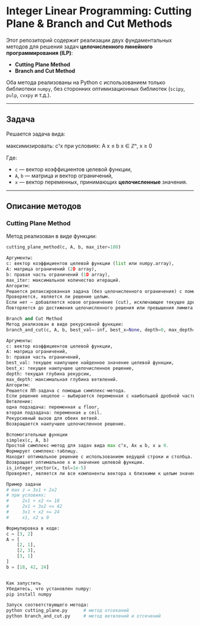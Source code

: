 # Integer Linear Programming: Cutting Plane & Branch and Cut Methods

Этот репозиторий содержит реализации двух фундаментальных методов для решения задач **целочисленного линейного программирования (ILP)**:

- **Cutting Plane Method**
- **Branch and Cut Method**

Оба метода реализованы на Python с использованием только библиотеки `numpy`, без сторонних оптимизационных библиотек (`scipy`, `pulp`, `cvxpy` и т.д.).

---

## Задача

Решается задача вида:


максимизировать: cᵀx
при условиях: A x ≤ b
x ∈ ℤⁿ, x ≥ 0

Где:
- `c` — вектор коэффициентов целевой функции,
- `A`, `b` — матрица и вектор ограничений,
- `x` — вектор переменных, принимающих **целочисленные** значения.

---

## Описание методов

### Cutting Plane Method

Метод реализован в виде функции:

```python
cutting_plane_method(c, A, b, max_iter=100)

Аргументы:
c: вектор коэффициентов целевой функции (list или numpy.array),
A: матрица ограничений (2D array),
b: правая часть ограничений (1D array),
max_iter: максимальное количество итераций.
Алгоритм:
Решается релаксированная задача (без целочисленного ограничения) с помощью симплекс-метода.
Проверяется, является ли решение целым.
Если нет — добавляется новое ограничение (cut), исключающее текущее дробное решение.
Повторяется до достижения целочисленного решения или превышения лимита итераций.

Branch and Cut Method
Метод реализован в виде рекурсивной функции:
branch_and_cut(c, A, b, best_val=-inf, best_x=None, depth=0, max_depth=20)

Аргументы:
c: вектор коэффициентов целевой функции,
A: матрица ограничений,
b: правая часть ограничений,
best_val: текущее наилучшее найденное значение целевой функции,
best_x: текущее наилучшее целочисленное решение,
depth: текущая глубина рекурсии,
max_depth: максимальная глубина ветвлений.
Алгоритм:
Решается ЛП-задача с помощью симплекс-метода.
Если решение нецелое — выбирается переменная с наибольшей дробной частью.
Ветвление:
одна подзадача: переменная ≤ floor,
вторая подзадача: переменная ≥ ceil.
Рекурсивный вызов для обеих ветвей.
Возвращается наилучшее целочисленное решение.

Вспомогательные функции
simplex(c, A, b)
Простой симплекс-метод для задач вида max cᵀx, Ax ≤ b, x ≥ 0.
Формирует симплекс-таблицу.
Находит оптимальное решение с использованием ведущей строки и столбца.
Возвращает оптимальное x и значение целевой функции.
is_integer_vector(x, tol=1e-5)
Проверяет, является ли все компоненты вектора x близкими к целым значениям с точностью tol.

Пример задачи
# max z = 3x1 + 2x2
# при условиях:
#     2x1 + x2 <= 18
#     2x1 + 3x2 <= 42
#     3x1 + x2 <= 24
#     x1, x2 ≥ 0

Формулировка в коде:
c = [3, 2]
A = [
    [2, 1],
    [2, 3],
    [3, 1]
]
b = [18, 42, 24]


Как запустить
Убедитесь, что установлен numpy:
pip install numpy

Запуск соответствующего метода:
python cutting_plane.py      # метод отсеканий
python branch_and_cut.py     # метод ветвлений и отсечений


